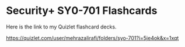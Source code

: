 # Security+ SY0-701 Flashcards

Here is the link to my Quizlet flashcard decks.

https://quizlet.com/user/mehrazalirafi/folders/syo-701?i=5je4ok&x=1xqt
